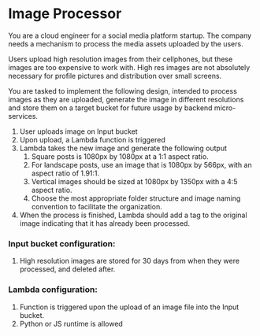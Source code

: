 # Image Processor
You are a cloud engineer for a social media platform startup. The company needs a mechanism to process the media assets uploaded by the users.

Users upload high resolution images from their cellphones, but these images are too expensive to work with. High res images are not absolutely necessary for profile pictures and distribution over small screens.

You are tasked to implement the following design, intended to  process images as they are uploaded, generate the image in different resolutions and store them on a target bucket for future usage by backend micro-services.

1. User uploads image on Input bucket
2. Upon upload, a Lambda function is triggered
3. Lambda takes the new image and generate the following output
    1. Square posts is 1080px by 1080px at a 1:1 aspect ratio.
    2. For landscape posts, use an image that is 1080px by 566px, with an aspect ratio of 1.91:1.
    3. Vertical images should be sized at 1080px by 1350px with a 4:5 aspect ratio.
    4. Choose the most appropriate folder structure and image naming convention to facilitate the organization.
4. When the process is finished, Lambda should add a tag to the original image indicating that it has already been processed.

### Input bucket configuration:

1. High resolution images are stored for 30 days from when they were processed, and deleted after.

### Lambda configuration:

1. Function is triggered upon the upload of an image file into the Input bucket.
2. Python or JS runtime is allowed
